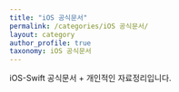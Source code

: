 ```yaml
---
title: "iOS 공식문서"
permalink: /categories/iOS 공식문서/
layout: category
author_profile: true
taxonomy: iOS 공식문서
---
```


iOS-Swift 공식문서 + 개인적인 자료정리입니다.
